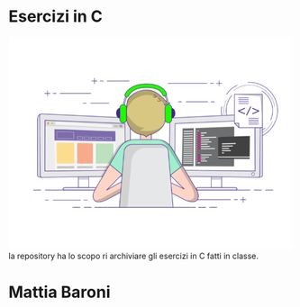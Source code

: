 # Esercizi in C
![coding gif](coding-freak.gif)
la repository ha lo scopo ri archiviare gli esercizi in C fatti in classe.


# Mattia Baroni
